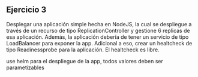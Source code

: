 ## Ejercicio 3
Desplegar una aplicación simple hecha en NodeJS, la cual se despliegue a través de un recurso de tipo ReplicationController y gestione 6 replicas de esa aplicación. Además, la aplicación debería de tener un servicio de tipo LoadBalancer para exponer la app.
Adicional a eso, crear un healtcheck de tipo Readinessprobe para la aplicación. El healtcheck es libre. 

use helm para el despliegue de la app, todos valores deben ser parametizables